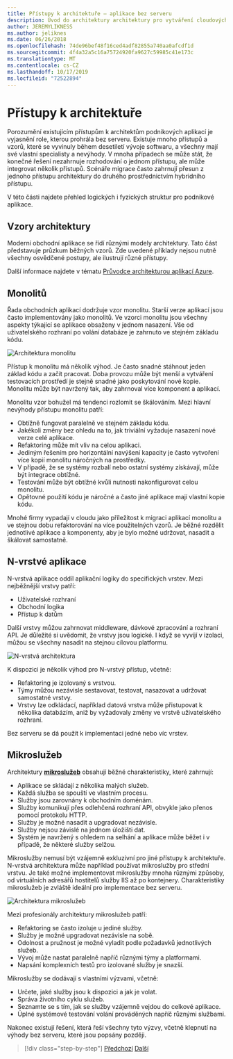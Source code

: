 ```yaml
---
title: Přístupy k architektuře – aplikace bez serveru
description: Úvod do architektury architektury pro vytváření cloudových podnikových aplikací, od N-vrstvých architektur až po bez serveru.
author: JEREMYLIKNESS
ms.author: jeliknes
ms.date: 06/26/2018
ms.openlocfilehash: 74de96bef48f16ced4adf82855a740aa0afcdf1d
ms.sourcegitcommit: 4f4a32a5c16a75724920fa9627c59985c41e173c
ms.translationtype: MT
ms.contentlocale: cs-CZ
ms.lasthandoff: 10/17/2019
ms.locfileid: "72522894"
---
```

# <a name="architecture-approaches"></a>Přístupy k architektuře

Porozumění existujícím přístupům k architektům podnikových aplikací je vyjasnění role, kterou prohrála bez serveru. Existuje mnoho přístupů a vzorů, které se vyvinuly během desetiletí vývoje softwaru, a všechny mají své vlastní specialisty a nevýhody. V mnoha případech se může stát, že konečné řešení nezahrnuje rozhodování o jednom přístupu, ale může integrovat několik přístupů. Scénáře migrace často zahrnují přesun z jednoho přístupu architektury do druhého prostřednictvím hybridního přístupu.

V této části najdete přehled logických i fyzických struktur pro podnikové aplikace.

## <a name="architecture-patterns"></a>Vzory architektury

Moderní obchodní aplikace se řídí různými modely architektury. Tato část představuje průzkum běžných vzorů. Zde uvedené příklady nejsou nutně všechny osvědčené postupy, ale ilustrují různé přístupy.

Další informace najdete v tématu [Průvodce architekturou aplikací Azure](https://docs.microsoft.com/azure/architecture/guide/).

## <a name="monoliths"></a>Monolitů

Řada obchodních aplikací dodržuje vzor monolitu. Starší verze aplikací jsou často implementovány jako monolitů. Ve vzorci monolitu jsou všechny aspekty týkající se aplikace obsaženy v jednom nasazení. Vše od uživatelského rozhraní po volání databáze je zahrnuto ve stejném základu kódu.

![Architektura monolitu](./media/monolith-architecture.png)

Přístup k monolitu má několik výhod. Je často snadné stáhnout jeden základ kódu a začít pracovat. Doba provozu může být menší a vytváření testovacích prostředí je stejně snadné jako poskytování nové kopie. Monolitu může být navržený tak, aby zahrnoval více komponent a aplikací.

Monolitu vzor bohužel má tendenci rozlomit se škálováním. Mezi hlavní nevýhody přístupu monolitu patří:

- Obtížně fungovat paralelně ve stejném základu kódu.
- Jakékoli změny bez ohledu na to, jak triviální vyžaduje nasazení nové verze celé aplikace.
- Refaktoring může mít vliv na celou aplikaci.
- Jediným řešením pro horizontální navýšení kapacity je často vytvoření více kopií monolitu náročných na prostředky.
- V případě, že se systémy rozbalí nebo ostatní systémy získávají, může být integrace obtížné.
- Testování může být obtížné kvůli nutnosti nakonfigurovat celou monolitu.
- Opětovné použití kódu je náročné a často jiné aplikace mají vlastní kopie kódu.

Mnohé firmy vypadají v cloudu jako příležitost k migraci aplikací monolitu a ve stejnou dobu refaktorování na více použitelných vzorů. Je běžné rozdělit jednotlivé aplikace a komponenty, aby je bylo možné udržovat, nasadit a škálovat samostatně.

## <a name="n-layer-applications"></a>N-vrstvé aplikace

N-vrstvá aplikace oddíl aplikační logiky do specifických vrstev. Mezi nejběžnější vrstvy patří:

- Uživatelské rozhraní
- Obchodní logika
- Přístup k datům

Další vrstvy můžou zahrnovat middleware, dávkové zpracování a rozhraní API. Je důležité si uvědomit, že vrstvy jsou logické. I když se vyvíjí v izolaci, můžou se všechny nasadit na stejnou cílovou platformu.

![N-vrstvá architektura](./media/n-layer-architecture.png)

K dispozici je několik výhod pro N-vrstvý přístup, včetně:

- Refaktoring je izolovaný s vrstvou.
- Týmy můžou nezávisle sestavovat, testovat, nasazovat a udržovat samostatné vrstvy.
- Vrstvy lze odkládací, například datová vrstva může přistupovat k několika databázím, aniž by vyžadovaly změny ve vrstvě uživatelského rozhraní.

Bez serveru se dá použít k implementaci jedné nebo víc vrstev.

## <a name="microservices"></a>Mikroslužeb

Architektury **[mikroslužeb](https://docs.microsoft.com/azure/architecture/guide/architecture-styles/microservices)** obsahují běžné charakteristiky, které zahrnují:

- Aplikace se skládají z několika malých služeb.
- Každá služba se spouští ve vlastním procesu.
- Služby jsou zarovnány k obchodním doménám.
- Služby komunikují přes odlehčená rozhraní API, obvykle jako přenos pomocí protokolu HTTP.
- Služby je možné nasadit a upgradovat nezávisle.
- Služby nejsou závislé na jednom úložišti dat.
- Systém je navržený s ohledem na selhání a aplikace může běžet i v případě, že některé služby selžou.

Mikroslužby nemusí být vzájemně exkluzivní pro jiné přístupy k architektuře. N-vrstvá architektura může například používat mikroslužby pro střední vrstvu. Je také možné implementovat mikroslužby mnoha různými způsoby, od virtuálních adresářů hostitelů služby IIS až po kontejnery. Charakteristiky mikroslužeb je zvláště ideální pro implementace bez serveru.

![Architektura mikroslužeb](./media/microservices-architecture.png)

Mezi profesionály architektury mikroslužeb patří:

- Refaktoring se často izoluje u jediné služby.
- Služby je možné upgradovat nezávisle na sobě.
- Odolnost a pružnost je možné vyladit podle požadavků jednotlivých služeb.
- Vývoj může nastat paralelně napříč různými týmy a platformami.
- Napsání komplexních testů pro izolované služby je snazší.

Mikroslužby se dodávají s vlastními výzvami, včetně:

- Určete, jaké služby jsou k dispozici a jak je volat.
- Správa životního cyklu služeb.
- Seznamte se s tím, jak se služby vzájemně vejdou do celkové aplikace.
- Úplné systémové testování volání prováděných napříč různými službami.

Nakonec existují řešení, která řeší všechny tyto výzvy, včetně klepnutí na výhody bez serveru, které jsou popsány později.

>[!div class="step-by-step"]
>[Předchozí](index.md)
>[Další](architecture-deployment-approaches.md)
